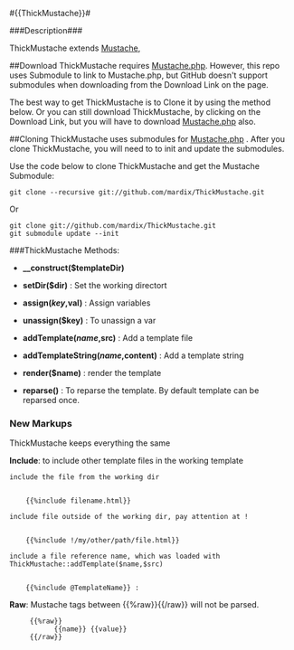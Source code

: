 #{{ThickMustache}}#

###Description###

ThickMustache extends [Mustache](http://mustache.github.php), 


##Download
ThickMustache requires [Mustache.php](https://github.com/bobthecow/mustache.php). However, this repo uses Submodule to link to Mustache.php, but GitHub doesn't support submodules when downloading from the Download Link on the page. 

The best way to get ThickMustache is to Clone it by using the method below. Or you can still download ThickMustache, by clicking on the Download Link, but you will have to download [Mustache.php](https://github.com/bobthecow/mustache.php) also.



##Cloning 
ThickMustache uses submodules for [Mustache.php](https://github.com/bobthecow/mustache.php) . After you clone ThickMustache, you will need to to init and update the submodules.

Use the code below to clone ThickMustache and get the Mustache Submodule:

	git clone --recursive git://github.com/mardix/ThickMustache.git

Or

	git clone git://github.com/mardix/ThickMustache.git
	git submodule update --init



###ThickMustache Methods:

* **__construct($templateDir)**

* **setDir($dir)**               : Set the working directort

* **assign($key,$val)**               : Assign variables

* **unassign($key)**             : To unassign a var

* **addTemplate($name,$src)**          : Add a template file

* **addTemplateString($name,$content)**    : Add a template string

* **render($name)**               : render the template

* **reparse()**              : To reparse the template. By default template can be reparsed once. 
 

### New Markups

ThickMustache keeps everything the same

**Include**: to include other template files in the working template

	include the file from the working dir

```

	{{%include filename.html}}

```

	include file outside of the working dir, pay attention at !

```

	{{%include !/my/other/path/file.html}} 

```

	include a file reference name, which was loaded with ThickMustache::addTemplate($name,$src)

```

 	{{%include @TemplateName}} : 

```

**Raw**: Mustache tags between {{%raw}}{{/raw}} will not be parsed. 


         {{%raw}}
               {{name}} {{value}}
         {{/raw}}

